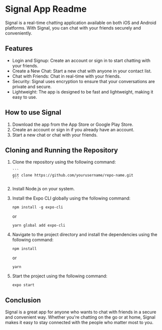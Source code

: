 # Signal App Readme

Signal is a real-time chatting application available on both iOS and Android platforms. With Signal, you can chat with your friends securely and conveniently.

## Features

-   Login and Signup: Create an account or sign in to start chatting with your friends.
-   Create a New Chat: Start a new chat with anyone in your contact list.
-   Chat with Friends: Chat in real-time with your friends.
-   Security: Signal uses encryption to ensure that your conversations are private and secure.
-   Lightweight: The app is designed to be fast and lightweight, making it easy to use.

## How to use Signal

1. Download the app from the App Store or Google Play Store.
2. Create an account or sign in if you already have an account.
3. Start a new chat or chat with your friends.

## Cloning and Running the Repository

1.  Clone the repository using the following command:

        ```
        git clone https://github.com/yourusername/repo-name.git
        ```

2.  Install Node.js on your system.
3.  Install the Expo CLI globally using the following command:

    ```
    npm install -g expo-cli
    ```

    or

    ```
    yarn global add expo-cli
    ```

4.  Navigate to the project directory and install the dependencies using the following command:

    ```
    npm install
    ```

    or

    ```
    yarn
    ```

5.  Start the project using the following command:
    ```
    expo start
    ```

## Conclusion

Signal is a great app for anyone who wants to chat with friends in a secure and convenient way. Whether you're chatting on the go or at home, Signal makes it easy to stay connected with the people who matter most to you.
